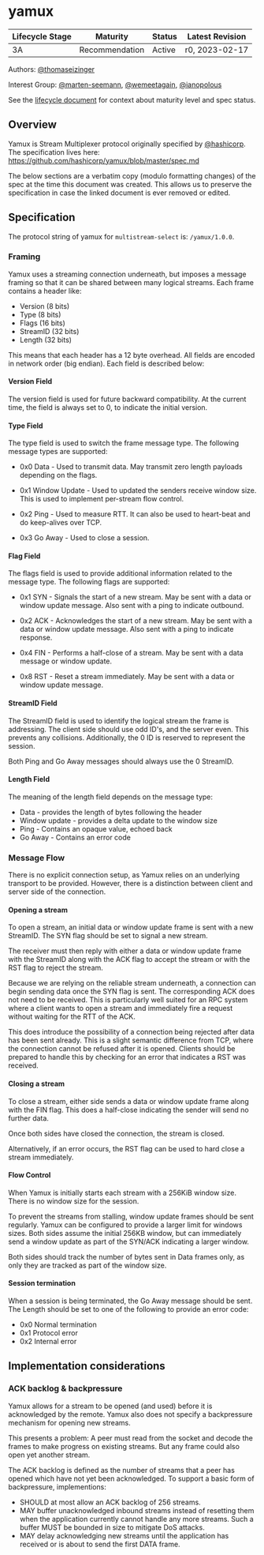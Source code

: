 # yamux

| Lifecycle Stage | Maturity       | Status | Latest Revision |
|-----------------|----------------|--------|-----------------|
| 3A              | Recommendation | Active | r0, 2023-02-17  |

Authors: [@thomaseizinger]

Interest Group: [@marten-seemann], [@wemeetagain], [@ianopolous]

[@thomaseizinger]: https://github.com/thomaseizinger
[@marten-seemann]: https://github.com/marten-seemann
[@wemeetagain]: https://github.com/wemeetagain
[@ianopolous]: https://github.com/ianopolous

See the [lifecycle document][lifecycle-spec] for context about maturity level and spec status.

[lifecycle-spec]: https://github.com/libp2p/specs/blob/master/00-framework-01-spec-lifecycle.md

## Overview

Yamux is Stream Multiplexer protocol originally specified by [@hashicorp](https://github.com/hashicorp).
The specification lives here: https://github.com/hashicorp/yamux/blob/master/spec.md

The below sections are a verbatim copy (modulo formatting changes) of the spec at the time this document was created.
This allows us to preserve the specification in case the linked document is ever removed or edited.

## Specification

The protocol string of yamux for `multistream-select` is: `/yamux/1.0.0`. 

### Framing

Yamux uses a streaming connection underneath, but imposes a message framing so that it can be shared between many logical streams.
Each frame contains a header like:

* Version (8 bits)
* Type (8 bits)
* Flags (16 bits)
* StreamID (32 bits)
* Length (32 bits)

This means that each header has a 12 byte overhead.
All fields are encoded in network order (big endian).
Each field is described below:

#### Version Field

The version field is used for future backward compatibility.
At the current time, the field is always set to 0, to indicate the initial version.

#### Type Field

The type field is used to switch the frame message type.
The following message types are supported:

* 0x0 Data - Used to transmit data. May transmit zero length payloads depending on the flags.

* 0x1 Window Update - Used to updated the senders receive window size.
  This is used to implement per-stream flow control.

* 0x2 Ping - Used to measure RTT.
  It can also be used to heart-beat and do keep-alives over TCP.

* 0x3 Go Away - Used to close a session.

#### Flag Field

The flags field is used to provide additional information related to the message type.
The following flags are supported:

* 0x1 SYN - Signals the start of a new stream.
  May be sent with a data or window update message.
  Also sent with a ping to indicate outbound.

* 0x2 ACK - Acknowledges the start of a new stream.
  May be sent with a data or window update message.
  Also sent with a ping to indicate response.

* 0x4 FIN - Performs a half-close of a stream.
  May be sent with a data message or window update.

* 0x8 RST - Reset a stream immediately.
  May be sent with a data or window update message.

#### StreamID Field

The StreamID field is used to identify the logical stream the frame is addressing.
The client side should use odd ID's, and the server even.
This prevents any collisions.
Additionally, the 0 ID is reserved to represent the session.

Both Ping and Go Away messages should always use the 0 StreamID.

#### Length Field

The meaning of the length field depends on the message type:

* Data - provides the length of bytes following the header
* Window update - provides a delta update to the window size
* Ping - Contains an opaque value, echoed back
* Go Away - Contains an error code

### Message Flow

There is no explicit connection setup, as Yamux relies on an underlying transport to be provided.
However, there is a distinction between client and server side of the connection.

#### Opening a stream

To open a stream, an initial data or window update frame is sent with a new StreamID.
The SYN flag should be set to signal a new stream.

The receiver must then reply with either a data or window update frame with the StreamID along with the ACK flag to accept the stream or with the RST flag to reject the stream.

Because we are relying on the reliable stream underneath, a connection can begin sending data once the SYN flag is sent.
The corresponding ACK does not need to be received.
This is particularly well suited for an RPC system where a client wants to open a stream and immediately fire a request without waiting for the RTT of the ACK.

This does introduce the possibility of a connection being rejected after data has been sent already.
This is a slight semantic difference from TCP, where the connection cannot be refused after it is opened.
Clients should be prepared to handle this by checking for an error that indicates a RST was received.

#### Closing a stream

To close a stream, either side sends a data or window update frame along with the FIN flag.
This does a half-close indicating the sender will send no further data.

Once both sides have closed the connection, the stream is closed.

Alternatively, if an error occurs, the RST flag can be used to hard close a stream immediately.

#### Flow Control

When Yamux is initially starts each stream with a 256KiB window size.
There is no window size for the session.

To prevent the streams from stalling, window update frames should be sent regularly.
Yamux can be configured to provide a larger limit for windows sizes.
Both sides assume the initial 256KB window, but can immediately send a window update as part of the SYN/ACK indicating a larger window.

Both sides should track the number of bytes sent in Data frames only, as only they are tracked as part of the window size.

#### Session termination

When a session is being terminated, the Go Away message should be sent.
The Length should be set to one of the following to provide an error code:

* 0x0 Normal termination
* 0x1 Protocol error
* 0x2 Internal error

## Implementation considerations

### ACK backlog & backpressure

Yamux allows for a stream to be opened (and used) before it is acknowledged by the remote.
Yamux also does not specify a backpressure mechanism for opening new streams.

This presents a problem:
A peer must read from the socket and decode the frames to make progress on existing streams.
But any frame could also open yet another stream.

The ACK backlog is defined as the number of streams that a peer has opened which have not yet been acknowledged.
To support a basic form of backpressure, implementions:

- SHOULD at most allow an ACK backlog of 256 streams.
- MAY buffer unacknowledged inbound streams instead of resetting them when the application currently cannot handle any more streams.
  Such a buffer MUST be bounded in size to mitigate DoS attacks.
- MAY delay acknowledging new streams until the application has received or is about to send the first DATA frame.
